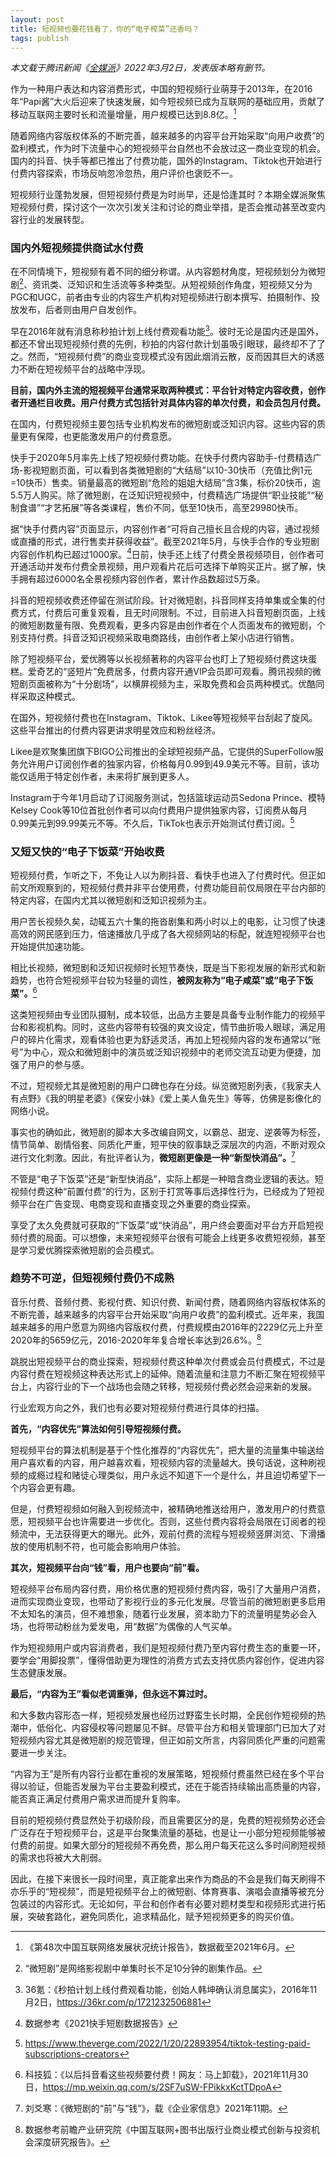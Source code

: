 ```yaml
---
layout: post
title: 短视频也要花钱看了，你的“电子榨菜”还香吗？
tags: publish
---
```


*本文载于腾讯新闻《[全媒派](https://mp.weixin.qq.com/s/gsyMPCgvBTSZKVajZqFtuA)》2022年3月2日，发表版本略有删节。*

作为一种用户表达和内容消费形式，中国的短视频行业萌芽于2013年，在2016年“Papi酱”大火后迎来了快速发展，如今短视频已成为互联网的基础应用，贡献了移动互联网主要时长和流量增量，用户规模已达到8.8亿。[^1]

随着网络内容版权体系的不断完善，越来越多的内容平台开始采取“向用户收费”的盈利模式，作为时下流量中心的短视频平台自然也不会放过这一商业变现的机会。国内的抖音、快手等都已推出了付费功能，国外的Instagram、Tiktok也开始进行付费内容探索，市场反响忽冷忽热，用户评价也褒贬不一。

短视频行业蓬勃发展，但短视频付费是为时尚早，还是恰逢其时？本期全媒派聚焦短视频付费，探讨这个一次次引发关注和讨论的商业举措，是否会推动甚至改变内容行业的发展转型。

### 国内外短视频提供商试水付费

在不同情境下，短视频有着不同的细分称谓。从内容题材角度，短视频划分为微短剧[^2]、资讯类、泛知识和生活流等多种类型。从短视频创作角度，短视频又分为PGC和UGC，前者由专业的内容生产机构对短视频进行剧本撰写、拍摄制作、投放发布，后者则由用户自发创作。

早在2016年就有消息称秒拍计划上线付费观看功能[^3]。彼时无论是国内还是国外，都还不曾出现短视频付费的先例，秒拍的内容付款计划虽吸引眼球，最终却不了了之。然而，“短视频付费”的商业变现模式没有因此烟消云散，反而因其巨大的诱惑力不断在短视频平台的战略中浮现。

**目前，国内外主流的短视频平台通常采取两种模式：平台针对特定内容收费，创作者开通栏目收费。用户付费方式包括针对具体内容的单次付费，和会员包月付费。**

在国内，付费短视频主要包括专业机构发布的微短剧或泛知识内容。这些内容的质量更有保障，也更能激发用户的付费意愿。

快手于2020年5月率先上线了短视频付费功能。在快手付费内容助手-付费精选广场-影视短剧页面，可以看到各类微短剧的“大结局”以10-30快币（充值比例1元=10快币）售卖。销量最高的微短剧“危险的姐姐大结局”含3集，标价20快币，逾5.5万人购买。除了微短剧，在泛知识短视频中，付费精选广场提供“职业技能”“秘制食谱”“才艺拓展”等各类课程，售价不同，低至10快币，高至29980快币。

据“快手付费内容”页面显示，内容创作者“可将自己擅长且合规的内容，通过视频或直播的形式，进行售卖并获得收益”。截至2021年5月，与快手合作的专业短剧内容创作机构已超过1000家。[^4]日前，快手还上线了付费全景视频项目，创作者可开通活动并发布付费全景视频，用户观看片花后可选择下单购买正片。据了解，快手拥有超过6000名全景视频内容创作者，累计作品数超过5万条。

抖音的短视频收费还停留在测试阶段。针对微短剧，抖音同样支持单集或全集的付费方式，付费后可重复观看，且无时间限制。不过，目前进入抖音短剧页面，上线的微短剧数量有限、免费观看，更多内容是由创作者在个人页面发布的微短剧，个别支持付费。抖音泛知识视频采取电商路线，由创作者上架小店进行销售。

除了短视频平台，爱优腾等以长视频著称的内容平台也盯上了短视频付费这块蛋糕。爱奇艺的“竖短片”免费居多，付费内容开通VIP会员即可观看。腾讯视频的微短剧页面被称为“十分剧场”，以横屏视频为主，采取免费和会员两种模式。优酷同样采取这种模式。

在国外，短视频付费也在Instagram、Tiktok、Likee等短视频平台刮起了旋风。这些平台推出的付费内容更讲求明星效应和粉丝经济。

Likee是欢聚集团旗下BIGO公司推出的全球短视频产品，它提供的SuperFollow服务允许用户订阅创作者的独家内容，价格每月0.99到49.9美元不等。目前，该功能仅适用于特定创作者，未来将扩展到更多人。

Instagram于今年1月启动了订阅服务测试，包括篮球运动员Sedona Prince、模特Kelsey Cook等10位首批创作者可以向付费用户提供独家内容，订阅费从每月0.99美元到99.99美元不等。不久后，TikTok也表示开始测试付费订阅。[^5]

### 又短又快的“电子下饭菜”开始收费

短视频付费，乍听之下，不免让人以为刷抖音、看快手也进入了付费时代。但正如前文所观察到的，短视频付费并非平台使用费，付费功能目前仅局限在平台内部的特定内容，在国内尤其以微短剧和泛知识视频为主。

用户苦长视频久矣，动辄五六十集的拖沓剧集和两小时以上的电影，让习惯了快速高效的网民感到压力，倍速播放几乎成了各大视频网站的标配，就连短视频平台也开始提供加速功能。

相比长视频，微短剧和泛知识视频时长短节奏快，既是当下影视发展的新形式和新趋势，也符合短视频平台较为轻量的调性，**被网友称为“电子咸菜”或“电子下饭菜”。**[^6]

这类短视频由专业团队摄制，成本较低，出品方主要是具备专业制作能力的视频平台和影视机构。同时，这些内容带有较强的爽文设定，情节曲折吸人眼球，满足用户的碎片化需求，观看体验也更为舒适灵活，再加上短视频内容的发布通常以“账号”为中心，观众和微短剧中的演员或泛知识视频中的老师交流互动更为便捷，加强了用户的参与感。

不过，短视频尤其是微短剧的用户口碑也存在分歧。纵览微短剧列表，《我家夫人有点野》《我的明星老婆》《保安小妹》《爱上美人鱼先生》等等，仿佛是影像化的网络小说。

事实也的确如此，微短剧的脚本大多改编自网文，以霸总、甜宠、逆袭等为标签，情节简单、剧情俗套、同质化严重，短平快的叙事缺乏深层次的内涵，不断对观众进行文化刺激。因此，有批评者认为，**微短剧更像是一种“新型快消品”。**[^7]

不管是“电子下饭菜”还是“新型快消品”，实际上都是一种暗含商业逻辑的表达。短视频付费这种“前置付费”的行为，区别于打赏等事后选择性行为，已经成为了短视频平台在广告变现、电商变现和直播变现之外重要的商业探索。

享受了太久免费就可获取的“下饭菜”或“快消品”，用户终会要面对平台方开启短视频付费的局面。可以想像，未来短视频平台很有可能会上线更多收费短视频，甚至是学习爱优腾探索微短剧的会员模式。

### 趋势不可逆，但短视频付费仍不成熟

音乐付费、音频付费、影视付费、知识付费、新闻付费，随着网络内容版权体系的不断完善，越来越多的内容平台开始采取“向用户收费”的盈利模式。近年来，我国越来越多的用户愿意为网络内容版权付费，付费规模由2016年的2229亿元上升至2020年的5659亿元，2016-2020年年复合增长率达到26.6%。[^8]

跳脱出短视频平台的商业探索，短视频付费这种单次付费或会员付费模式，不过是内容付费在短视频这种表达形式上的延伸。随着流量和注意力不断汇聚在短视频平台上，内容行业的下一个战场也会随之转移，短视频付费必然会迎来新的发展。

行业宏观方向之外，我们也有必要对短视频付费进行具体的扫描。

**首先，“内容优先”算法如何引导短视频付费。**

短视频平台的算法机制是基于个性化推荐的“内容优先”，把大量的流量集中输送给用户喜欢看的内容，用户越喜欢看，短视频内容的流量越大。换句话说，这种刷视频的成瘾过程和赌徒心理类似，用户永远不知道下一个是什么，并且迫切希望下一个内容会更有趣。

但是，付费短视频如何融入到视频流中，被精确地推送给用户，激发用户的付费意愿，短视频平台也许需要进一步优化。否则，这些付费内容将会局限在订阅者的视频流中，无法获得更大的曝光。此外，观前付费的流程与短视频竖屏浏览、下滑播放的使用机制不符，也可能会影响用户体验。

**其次，短视频平台向“钱”看，用户也要向“前”看。**

短视频平台布局内容付费，用价格优惠的短视频付费内容，吸引了大量用户消费，进而实现商业变现，也带动了影视行业的多元化发展。尽管当前的微短剧更多启用不太知名的演员，但不难想象，随着行业发展，资本助力下的流量明星势必会入场，也将带动粉丝为爱发电，用“数据”为偶像的人气买单。

作为短视频用户或内容消费者，我们是短视频付费乃至内容付费生态的重要一环，要学会“用脚投票”，懂得借助更为理性的消费方式去支持优质内容创作，促进内容生态健康发展。

**最后，“内容为王”看似老调重弹，但永远不算过时。**

和大多数内容形态一样，短视频发展也经历过野蛮生长时期，全民创作短视频的热潮中，低俗化、内容侵权等问题屡见不鲜。尽管平台方和相关管理部门已加大了对短视频内容尤其是微短剧的规范管理，但正如前文所言，内容同质化严重的问题需要进一步关注。

“内容为王”是所有内容行业都在重视的发展策略，短视频付费虽然已经在多个平台得以验证，但能否发展为平台主要盈利模式，还在于能否持续输出高质量的内容，能否真正满足付费用户需求进而提升复购率。

目前的短视频付费显然处于初级阶段，而且需要区分的是，免费的短视频势必还会广泛存在于短视频平台，这是平台聚集流量的基础，也是让一小部分短视频能够被付费的前提。如果大部分的短视频不再免费，那么用户每天花这么多时间刷短视频的需求也将被大大削弱。

因此，在接下来很长一段时间里，真正能拿出来作为商品的不会是我们每天刷得不亦乐乎的“短视频”，而是短视频平台上的微短剧、体育赛事、演唱会直播等被充分包装过的内容形式。无论如何，平台和创作者有必要对题材类型和视频形式进行拓展，突破套路化，避免同质化，追求精品化，赋予短视频更多的购买价值。


[^1]: 《第48次中国互联网络发展状况统计报告》，数据截至2021年6月。
[^2]: “微短剧”是网络影视剧中单集时长不足10分钟的剧集作品。
[^3]: 36氪：《秒拍计划上线付费观看功能，创始人韩坤确认消息属实》，2016年11月2日，https://36kr.com/p/1721232506881
[^4]: 数据参考《2021快手短剧数据报告》
[^5]: https://www.theverge.com/2022/1/20/22893954/tiktok-testing-paid-subscriptions-creators
[^6]: 科技狐：《以后抖音看这些视频要付费！网友：马上卸载》，2021年11月30日，https://mp.weixin.qq.com/s/2SF7uSW-FPikkxKctTDpoA
[^7]: 刘爻寒：《微短剧的“前”与“钱”》，载《企业家信息》2021年11期。
[^8]: 数据参考前瞻产业研究院《中国互联网+图书出版行业商业模式创新与投资机会深度研究报告》。